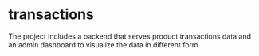 # transactions
The project includes a backend that serves product transactions data and an admin dashboard to visualize the data in different form
